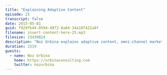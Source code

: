 ```yaml
---
title: "Explaining Adaptive Content"
episode: 25
transcript: false
date: 2015-05-01
guid: f929fb44-0594-4972-8a84-34a187421a8f
filename: insert-content-here-25.mp3
filesize: 23430824
description: "Noz Urbina explains adaptive content, omni-channel marketing, and the changing face of customer engagement."
duration: 2319
guests: 
  - name: Noz Urbina
    home: https://urbinaconsulting.com
    twitter: nozurbina
---
```

